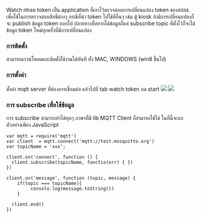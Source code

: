 

Watch nhso token เป็น application ที่เอาไว้ตรวจสอบการเปลี่ยนแปลง token ของสปสช. เพื่อใช้ในการตรวจสอบสิทธิ์ต่างๆ กรณีที่นำ token ไปใช้ที่อื่นๆ เช่น ตู้ kiosk  ถ้ามีการเปลี่ยนแปลงก็จะ publish ข้อมูล token ออกไป ปลายทางที่อยากได้ข้อมูลก็แค่ subscribe topic ที่ตั้งไว้ก็จะได้ข้อมูล token ใหม่ทุกครั้งที่มีการเปลี่ยนแปลง


### การติดตั้ง

สามารถดาวน์โหลดและติดตั้งใช้งานได้ทันที ทั้ง MAC, WINDOWS (win8 ขึ้นไป) 
[](https://github.com/dixonsatit/watch-nhso-token/releases/tag/v1.0.0)

### การตั้งค่า
ตั้งค่า mqtt server ที่ต้องการเชื่อมต่อ แล้วไปที่ tab watch token กด start
![](https://user-images.githubusercontent.com/1027274/96217101-208f8400-0fac-11eb-980f-9eba03b9f4f5.png)
![](https://user-images.githubusercontent.com/1027274/96217111-238a7480-0fac-11eb-8dc0-c5473cfdbee4.png)

### การ subscribe เพื่อใช้ข้อมูล

การ subscribe สามารถทำได้ทุกๆ ภาษาที่มี lib MQTT Client ก็สามารถใช้ได้ ในที่นี้จะยกตัวอย่างเพียง JavaScript 


```
var mqtt = require('mqtt')
var client  = mqtt.connect('mqtt://test.mosquitto.org')
var topicName = 'xxx';
 
client.on('connect', function () {
  client.subscribe(topicName, functio(err) { })
})
 
client.on('message', function (topic, message) {
    if(topic === topicName){
         console.log(message.toString())
    }
 
  client.end()
})
```
